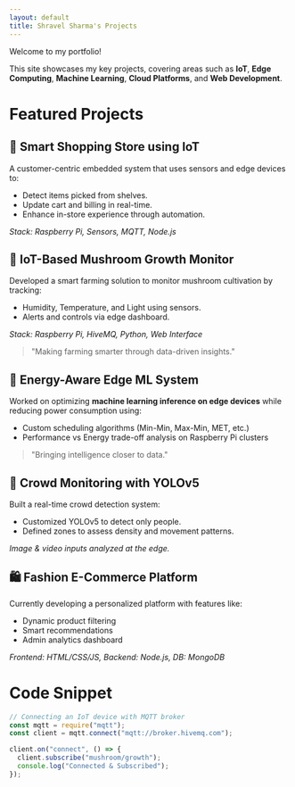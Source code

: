 ```yaml
---
layout: default
title: Shravel Sharma's Projects
---
```


Welcome to my portfolio!

This site showcases my key projects, covering areas such as **IoT**, **Edge Computing**, **Machine Learning**, **Cloud Platforms**, and **Web Development**.

# Featured Projects

## 🛒 Smart Shopping Store using IoT

A customer-centric embedded system that uses sensors and edge devices to:
- Detect items picked from shelves.
- Update cart and billing in real-time.
- Enhance in-store experience through automation.

_Stack: Raspberry Pi, Sensors, MQTT, Node.js_

## 🍄 IoT-Based Mushroom Growth Monitor

Developed a smart farming solution to monitor mushroom cultivation by tracking:
- Humidity, Temperature, and Light using sensors.
- Alerts and controls via edge dashboard.

_Stack: Raspberry Pi, HiveMQ, Python, Web Interface_

> "Making farming smarter through data-driven insights."

## 🧠 Energy-Aware Edge ML System

Worked on optimizing **machine learning inference on edge devices** while reducing power consumption using:
- Custom scheduling algorithms (Min-Min, Max-Min, MET, etc.)
- Performance vs Energy trade-off analysis on Raspberry Pi clusters

> "Bringing intelligence closer to data."

## 🚶 Crowd Monitoring with YOLOv5

Built a real-time crowd detection system:
- Customized YOLOv5 to detect only people.
- Defined zones to assess density and movement patterns.

_Image & video inputs analyzed at the edge._

## 🛍️ Fashion E-Commerce Platform

Currently developing a personalized platform with features like:
- Dynamic product filtering
- Smart recommendations
- Admin analytics dashboard

_Frontend: HTML/CSS/JS, Backend: Node.js, DB: MongoDB_

# Code Snippet

```js
// Connecting an IoT device with MQTT broker
const mqtt = require("mqtt");
const client = mqtt.connect("mqtt://broker.hivemq.com");

client.on("connect", () => {
  client.subscribe("mushroom/growth");
  console.log("Connected & Subscribed");
});

